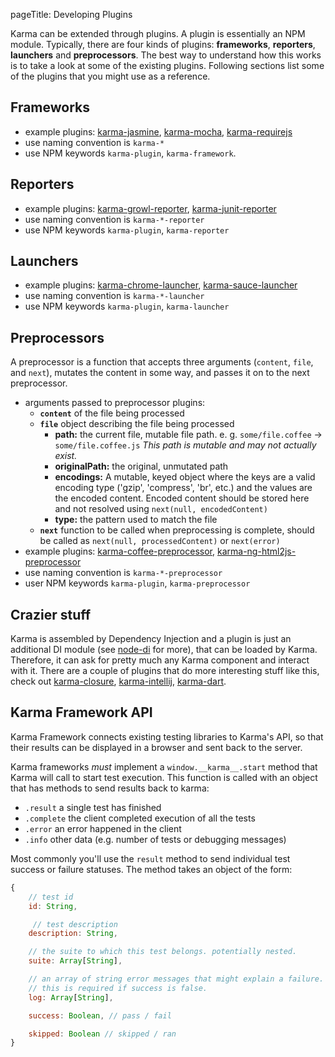 pageTitle: Developing Plugins

Karma can be extended through plugins. A plugin is essentially an NPM module. Typically, there are four kinds of plugins: **frameworks**, **reporters**, **launchers** and **preprocessors**. The best way to understand how this works is to take a look at some of the existing plugins. Following sections list some of the plugins that you might use as a reference.

## Frameworks
- example plugins: [karma-jasmine], [karma-mocha], [karma-requirejs]
- use naming convention is `karma-*`
- use NPM keywords `karma-plugin`, `karma-framework`.

## Reporters
- example plugins: [karma-growl-reporter], [karma-junit-reporter]
- use naming convention is `karma-*-reporter`
- use NPM keywords `karma-plugin`, `karma-reporter`

## Launchers
- example plugins: [karma-chrome-launcher], [karma-sauce-launcher]
- use naming convention is `karma-*-launcher`
- use NPM keywords `karma-plugin`, `karma-launcher`

## Preprocessors

A preprocessor is a function that accepts three arguments (`content`, `file`, and `next`), mutates the content in some way, and passes it on to the next preprocessor.

- arguments passed to preprocessor plugins:
  - **`content`** of the file being processed
  - **`file`** object describing the file being processed
     - **path:** the current file, mutable file path. e. g. `some/file.coffee` -> `some/file.coffee.js` _This path is mutable and may not actually exist._
     - **originalPath:** the original, unmutated path
     - **encodings:** A mutable, keyed object where the keys are a valid encoding type ('gzip', 'compress', 'br', etc.) and the values are the encoded content. Encoded content should be stored here and not resolved using `next(null, encodedContent)`
     - **type:** the pattern used to match the file
  - **`next`** function to be called when preprocessing is complete, should be called as `next(null, processedContent)` or `next(error)`
- example plugins: [karma-coffee-preprocessor], [karma-ng-html2js-preprocessor]
- use naming convention is `karma-*-preprocessor`
- user NPM keywords `karma-plugin`, `karma-preprocessor`

## Crazier stuff
Karma is assembled by Dependency Injection and a plugin is just an additional DI module (see [node-di] for more), that can be loaded by Karma. Therefore, it can ask for pretty much any Karma component and interact with it. There are a couple of plugins that do more interesting stuff like this, check out [karma-closure], [karma-intellij], [karma-dart].


[karma-jasmine]: https://github.com/karma-runner/karma-jasmine
[karma-mocha]: https://github.com/karma-runner/karma-mocha

[karma-requirejs]: https://github.com/karma-runner/karma-requirejs
[karma-growl-reporter]: https://github.com/karma-runner/karma-growl-reporter
[karma-junit-reporter]: https://github.com/karma-runner/karma-junit-reporter
[karma-chrome-launcher]: https://github.com/karma-runner/karma-chrome-launcher
[karma-sauce-launcher]: https://github.com/karma-runner/karma-sauce-launcher
[karma-coffee-preprocessor]: https://github.com/karma-runner/karma-coffee-preprocessor
[karma-ng-html2js-preprocessor]: https://github.com/karma-runner/karma-ng-html2js-preprocessor
[karma-closure]: https://github.com/karma-runner/karma-closure
[karma-intellij]: https://github.com/karma-runner/karma-intellij
[karma-dart]: https://github.com/karma-runner/karma-dart
[node-di]: https://github.com/vojtajina/node-di

## Karma Framework API

Karma Framework connects existing testing libraries to Karma's API, so that their
results can be displayed in a browser and sent back to the server.

Karma frameworks _must_ implement a `window.__karma__.start` method that Karma will
call to start test execution. This function is called with an object that has methods
to send results back to karma:

* `.result` a single test has finished
* `.complete` the client completed execution of all the tests
* `.error` an error happened in the client
* `.info` other data (e.g. number of tests or debugging messages)

Most commonly you'll use the `result` method to send individual test success or failure
statuses. The method takes an object of the form:

```js
{
    // test id
    id: String,

     // test description
    description: String,

    // the suite to which this test belongs. potentially nested.
    suite: Array[String],

    // an array of string error messages that might explain a failure.
    // this is required if success is false.
    log: Array[String],

    success: Boolean, // pass / fail

    skipped: Boolean // skipped / ran
}
```
